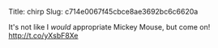 Title: chirp
Slug: c714e0067f45cbce8ae3692bc6c6620a

It's not like I *would* appropriate Mickey Mouse, but come on! <a href="http://t.co/yXsbF8Xe">http://t.co/yXsbF8Xe</a>
